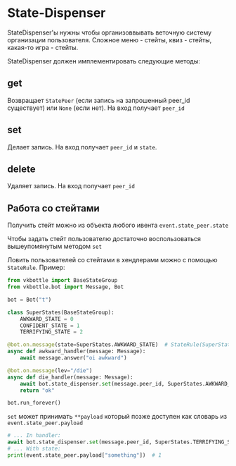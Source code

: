 # State-Dispenser

StateDispenser'ы нужны чтобы организоввывать веточную систему организации пользователя. Сложное меню - стейты, квиз - стейты, какая-то игра - стейты.

StateDispenser должен имплементировать следующие методы:

## get

Возвращает `StatePeer` (если запись на запрошенный peer_id существует) или `None` (если нет). На вход получает `peer_id`

## set

Делает запись. На вход получает `peer_id` и `state`.

## delete

Удаляет запись. На вход получает `peer_id`

## Работа со стейтами

Получить стейт можно из объекта любого ивента `event.state_peer.state`

Чтобы задать стейт пользователю достаточно воспользоваться вышеупомянутым методом `set`

Ловить пользователей со стейтами в хендлерами можно с помощью `StateRule`. Пример:

```python
from vkbottle import BaseStateGroup
from vkbottle.bot import Message, Bot

bot = Bot("t")

class SuperStates(BaseStateGroup):
    AWKWARD_STATE = 0
    CONFIDENT_STATE = 1
    TERRIFYING_STATE = 2

@bot.on.message(state=SuperStates.AWKWARD_STATE)  # StateRule(SuperStates.AWKWARD_STATE)
async def awkward_handler(message: Message):
    await message.answer("oi awkward")

@bot.on.message(lev="/die")
async def die_handler(message: Message):
    await bot.state_dispenser.set(message.peer_id, SuperStates.AWKWARD_STATE)
    return "ok"

bot.run_forever()
```

`set` может принимать `**payload` который позже доступен как словарь из `event.state_peer.payload`

```python
# ... In handler:
await bot.state_dispenser.set(message.peer_id, SuperStates.TERRIFYING_STATE, something=1)
# ... With state:
print(event.state_peer.payload["something"])  # 1
```
